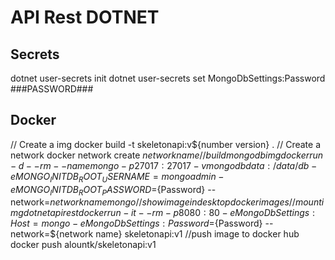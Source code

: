 # API Rest DOTNET

## Secrets

dotnet user-secrets init
dotnet user-secrets set MongoDbSettings:Password ###PASSWORD###

## Docker

// Create a img
docker build -t skeletonapi:v${number version} .
// Create a network
docker network create ${network name}
//build mongodb img
docker run -d --rm --name mongo -p 27017:27017 -v mongodbdata:/data/db -e MONGO_INITDB_ROOT_USERNAME=mongoadmin -e MONGO_INITDB_ROOT_PASSWORD=${Password} --network=${network name} mongo
//show image in desktop
docker images
//mount img dotnet apirest
docker run -it --rm -p 8080:80 -e MongoDbSettings:Host=mongo -e MongoDbSettings:Password=${Password} --network=${network name} skeletonapi:v1
//push image to docker hub
docker push alountk/skeletonapi:v1
